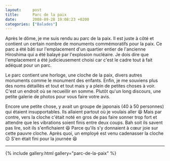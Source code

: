 ```yaml
---
layout:     post
title:      Parc de la paix
date:       2008-09-28 19:08:23 +0200
categories: ["Balades"]
---
```


Après le dôme, je me suis rendu au parc de la paix. Il est juste à côté et contient un certain nombre de monuments
commémoratifs pour la paix. Ce parc a été bâti sur l'emplacement d'un quartier entier de l'ancienne Hiroshima qui a
été balayé par l'explosion nucléaire. Je dois dire que l'emplacement a été judicieusement choisi car c'est le cadre
tout à fait adéquat pour un parc.

<!--more-->

Le parc contient une horloge, une cloche de la paix, divers autres monuments comme le monument des enfants. Enfin,
je me souviens plus des noms détaillés et tout et tout mais y a plein de petites choses à voir. C'est un endroit où
se recueillir en somme. Plutôt qu'un long discours, une petite galerie de photos pour vous faire votre avis.

Encore une petite chose, y avait un groupe de japonais (40 à 50 personnes) qui étaient insupportables. Ils allaient
partout où je voulais aller :laughing: Mais par contre, vers la cloche c'était noté en gros de pas faire sonner
trop fort et attendre que les vibrations soient finis entre deux coups. Bah soit ils savent pas lire, soit ils
s'enfichaient :laughing: Parce qu'ils s'y donnaient à cœur joie sur cette pauvre cloche. Après quoi, un employé est
venu cadenasser la cloche :wink: S'en était fini pour la journée :laughing:

-----

{% include gallery.html gallery="parc-de-la-paix" %}